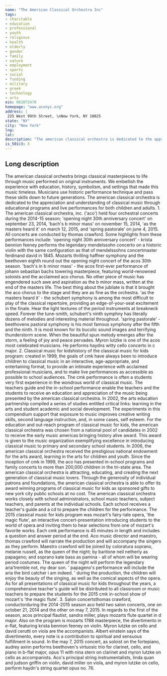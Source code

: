 ```yaml
---
name: "The American Classical Orchestra Inc"
tags:
- charitable
- education
- professional
- youth
- religious
- health
- elderly
- gender
- family
- nature
- employment
- sports
- social
- funding
- military
- greek
- technology
- arts
ein: 061072470
homepage: "www.aconyc.org"
address: |
 225 West 99th Street, \nNew York, NY 10025
state: "NY"
city: "New York"
lng: 
lat: 
description: "The american classical orchestra is dedicated to the appreciation and understanding of classical music through educational programs and live programs for both children and adults. "
is_501c3: X
---
```


## Long description

The american classical orchestra brings classical masterpieces to life through music performed on original instruments. We embellish the experience with education, history, symbolism, and settings that made this music timeless. Musicians use historic performance technique and pass these skills down to future generations. The american classical orchestra is dedicated to the appreciation and understanding of classical music through educational programs and live performances for both children and adults. 1. The american classical orchestra, inc. ('aco') held four orchestral concerts during the 2014-15 season; 'opening night 30th anniversary concert' on september 23, 2014, 'bach's b minor mass' on november 15, 2014, 'as the masters heard it' on march 12, 2015, and 'spring pastorale' on june 4, 2015. All concerts are conducted by thomas crawford. Some highlights from these performances include: 'opening night 30th anniversary concert' - krista bennion feeney performs the legendary mendelssohn concerto on a historic violin with the same configuration as that of mendelssohns concertmaster ferdinand david in 1845. Mozarts thrilling haffner symphony and the beethoven eighth round out the opening night concert of the acos 30th season. 'bach's in b minor mass' - the acos first-ever performance of johann sebastian bachs towering masterpiece, featuring world-renowned soloists and the acclaimed aco chorus. No other piece of music has engendered such awe and aspiration as the b minor mass, written at the end of the masters life. The best thing about the jubilate is that it brought the aco chorus to the stage and they are as fine as the orchestra. 'as the masters heard it' - the schubert symphony is among the most difficult to play of the classical repertoire, providing an edge-of-your-seat excitement in the finale. Hear the light textures of the period instruments at breakneck speed. Forever the tune-smith, schubert's ninth symphny has literally dozens of melodies and interesting material throughout. 'spring pastorale' - beethovens pastoral symphony is his most famous symphony after the fifth and the ninth. It is most known for its bucolic sound images and terrifying thunderstorm scene. When the beautiful spun melody emerges after the storm, a feeling of joy and peace pervades. Myron lutzke is one of the acos most celebrated musicians. He performs haydns witty cello concerto in c major. 2. Classical music for kidshistory of the classical music for kids program: created in 1999, the goals of cmk have always been to introduce children to classical music in an interactive, age-appropriate, and entertaining format, to provide an intimate experience with acclaimed professional musicians, and to make live performances as accessible as possible to school audiences. The cmk performance is often a students very first experience in the wondrous world of classical music. The teachers guide and the in-school performance enable the teachers and the students to receive an education and appreciation of the music being presented by the american classical orchestra. In 2002, the arts education partnership compiled a series of studies entitled critical links: learning in the arts and student academic and social development. The experiments in this compendium support that exposure to music improves creative writing skills, second language instruction, and, in some cases, self esteem. For the education and out-reach program of classical music for kids, the american classical orchestra was chosen from a national pool of candidates in 2002 to receive the early music americas bringing history alive award. This award is given to the music organization exemplifying excellence in introducing classical music to primary and secondary school students. In 2006, the american classical orchestra received the prestigious national endowment for the arts award, learning in the arts for children and youth. Since the inception of cmk in 1999, the aco has presented in-school programs and family concerts to more than 200,000 children in the tri-state area. The american classical orchestra is attracting, educating, and creating the next generation of classical music lovers. Through the generosity of individual patrons and foundations, the american classical orchestra is able to offer its award winning programs of classical music for kids as sponsored gifts to new york city public schools at no cost. The american classical orchestra works closely with school administrators, school music teachers, subject teachers, and parents at the individual schools. Each school receives a teacher's guide and a cd to prepare the children for the performance. The 2015 classical music for kids program was mozart's fairy-tale opera, 'the magic flute', an interactive concert-presentation introducing students to the world of opera and inviting them to hear selections from one of mozart's favorite works. Each cmk performance is 45 minutes in length and includes a question and answer period at the end. Aco music director and maestro, thomas crawford will narrate the production and will accompany the singers as they perform. Maestro crawford will be joined by coloratura soprano, melanie russell, as the queen of the night; by baritone neil netherly as papageno; and soprano kate bass as pamina - all of whom will be wearing period costumes. The queen of the night will perform the legendary aria'tremble not, my dear son. ' papageno's performance will include the aria the bird catcher i am indeed. ' during the production, the children will enjoy the beauty of the singing, as well as the comical aspects of the opera. As for all presentations of classical music for kids throughout the years, a comprehensive teacher's guide will be distributed to all classroom or music teachers to prepare the students for the 2015 cmk in-school show of mozart's 'the magic flute'. 3. Salon concertsthomas crawford, conductorduring the 2014-2015 season aco held two salon concerts, one on october 21, 2014 and the other on may 7, 2015. In regards to the first of the season, acos principal flautist, sandra miller, plays mozarts flute quartet in d major. Also on the program is mozarts 1788 masterpiece, the divertimento in e-flat, featuring krista bennion feeney on violin. Myron lutzke on cello and david cerutti on viola are the accompanists. Albert einstein says of the divertimento, every note is a contribution to spiritual and sensuous fulfillment in sound. In the may 7, 2015 concert, as soloist on the fortepiano, audrey axinn performs beethoven's virtuosic trio for clarinet, cello, and piano in b-flat major, opus 11 with nina stern on clarinet and myron lutzke on cello as accompanists. Aco's principal string instrumentalists, linda quan and judson griffin on violin, david miller on viola, and myron lutzke on cello, perform haydn's string quartet opus no. 76. 
